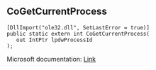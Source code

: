 ## CoGetCurrentProcess

```
[DllImport("ole32.dll", SetLastError = true)]
public static extern int CoGetCurrentProcess(
   out IntPtr lpdwProcessId
);
```

Microsoft documentation: [Link](https://docs.microsoft.com/en-us/windows/win32/api/combaseapi/nf-combaseapi-cogetcurrentprocess)
